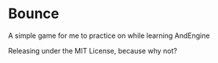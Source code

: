 # Bounce

A simple game for me to practice on while learning AndEngine

Releasing under the MIT License, because why not?
